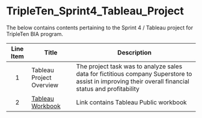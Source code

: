 # TripleTen_Sprint4_Tableau_Project
The below contains contents pertaining to the Sprint 4 / Tableau project for TripleTen BIA program.


| Line Item | Title | Description |
| :-----------: | ----------- |----------- |
| 1 | Tableau Project Overview | The project task was to analyze sales data for fictitious company Superstore to assist in improving their overall financial status and profitability |
| 2 | [Tableau Workbook]( https://public.tableau.com/views/Sprint4Project-EP/ProfitsandLossesPartI?:language=en-US&:sid=&:display_count=n&:origin=viz_share_link ) | Link contains Tableau Public workbook |
